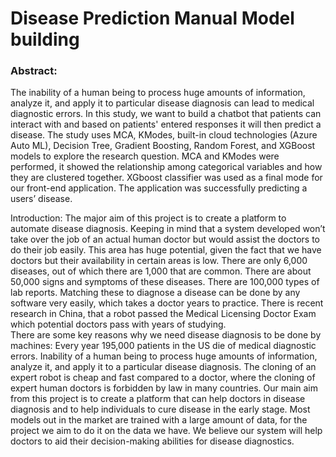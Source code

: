 # Disease Prediction Manual Model building

### Abstract: 
The inability of a human being to process huge amounts of information, analyze it, and apply it to particular disease diagnosis can lead to medical diagnostic errors. In this study, we want to build a chatbot that patients can interact with and based on patients' entered responses it will then predict a disease. The study uses MCA, KModes, built-in cloud technologies (Azure Auto ML), Decision Tree, Gradient Boosting, Random Forest, and XGBoost models to explore the research question. MCA and KModes were performed, it showed the relationship among categorical variables and how they are clustered together. XGboost classifier was used as a final mode for our front-end application. The application was successfully predicting a users’ disease.  

 Introduction:
The major aim of this project is to create a platform to automate disease diagnosis. Keeping in mind that a system developed won’t take over the job of an actual human doctor but would assist the doctors to do their job easily. This area has huge potential, given the fact that we have doctors but their availability in certain areas is low. There are only 6,000 diseases, out of which there are 1,000 that are common. There are about 50,000 signs and symptoms of these diseases. There are 100,000 types of lab reports. Matching these to diagnose a disease can be done by any software very easily, which takes a doctor years to practice. There is recent research in China, that a robot passed the Medical Licensing Doctor Exam which potential doctors pass with years of studying.  
There are some key reasons why we need disease diagnosis to be done by machines:
Every year 195,000 patients in the US die of medical diagnostic errors.
Inability of a human being to process huge amounts of information, analyze it, and apply it to a particular disease diagnosis. The cloning of an expert robot is cheap and fast compared to a doctor, where the cloning of expert human doctors is forbidden by law in many countries.
Our main aim from this project is to create a platform that can help doctors in disease diagnosis and to help individuals to cure disease in the early stage. Most models out in the market are trained with a large amount of data, for the project we aim to do it on the data we have.  We believe our system will help doctors to aid their decision-making abilities for disease diagnostics.
